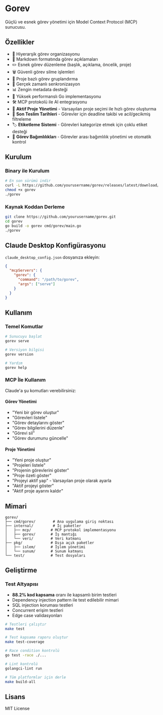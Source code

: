# Gorev

Güçlü ve esnek görev yönetimi için Model Context Protocol (MCP) sunucusu.

## Özellikler

- 🎯 Hiyerarşik görev organizasyonu
- 📝 Markdown formatında görev açıklamaları
- ✏️ Esnek görev düzenleme (başlık, açıklama, öncelik, proje)
- 🗑️ Güvenli görev silme işlemleri
- 📁 Proje bazlı görev gruplandırma
- 🔄 Gerçek zamanlı senkronizasyon
- 📊 Zengin metadata desteği
- 🚀 Yüksek performanslı Go implementasyonu
- 🛠️ MCP protokolü ile AI entegrasyonu
- 🎪 **Aktif Proje Yönetimi** - Varsayılan proje seçimi ile hızlı görev oluşturma
- 📅 **Son Teslim Tarihleri** - Görevler için deadline takibi ve acil/gecikmiş filtreleme
- 🏷️ **Etiketleme Sistemi** - Görevleri kategorize etmek için çoklu etiket desteği
- 🔗 **Görev Bağımlılıkları** - Görevler arası bağımlılık yönetimi ve otomatik kontrol

## Kurulum

### Binary ile Kurulum

```bash
# En son sürümü indir
curl -L https://github.com/yourusername/gorev/releases/latest/download/gorev-linux-amd64 -o gorev
chmod +x gorev
./gorev
```

### Kaynak Koddan Derleme

```bash
git clone https://github.com/yourusername/gorev.git
cd gorev
go build -o gorev cmd/gorev/main.go
./gorev
```

## Claude Desktop Konfigürasyonu

`claude_desktop_config.json` dosyanıza ekleyin:

```json
{
  "mcpServers": {
    "gorev": {
      "command": "/path/to/gorev",
      "args": ["serve"]
    }
  }
}
```

## Kullanım

### Temel Komutlar

```bash
# Sunucuyu başlat
gorev serve

# Versiyon bilgisi
gorev version

# Yardım
gorev help
```

### MCP İle Kullanım

Claude'a şu komutları verebilirsiniz:

#### Görev Yönetimi
- "Yeni bir görev oluştur"
- "Görevleri listele"
- "Görev detaylarını göster"
- "Görev bilgilerini düzenle"
- "Görevi sil"
- "Görev durumunu güncelle"

#### Proje Yönetimi
- "Yeni proje oluştur"
- "Projeleri listele"
- "Projenin görevlerini göster"
- "Proje özeti göster"
- "Projeyi aktif yap" - Varsayılan proje olarak ayarla
- "Aktif projeyi göster"
- "Aktif proje ayarını kaldır"

## Mimari

```
gorev/
├── cmd/gorev/        # Ana uygulama giriş noktası
├── internal/         # İç paketler
│   ├── mcp/         # MCP protokol implementasyonu
│   ├── gorev/       # İş mantığı
│   └── veri/        # Veri katmanı
├── pkg/             # Dışa açık paketler
│   ├── islem/       # İşlem yönetimi
│   └── sunum/       # Sunum katmanı
└── test/            # Test dosyaları
```

## Geliştirme

### Test Altyapısı

- **88.2% kod kapsama** oranı ile kapsamlı birim testleri
- Dependency injection pattern ile test edilebilir mimari
- SQL injection koruması testleri
- Concurrent erişim testleri
- Edge case validasyonları

```bash
# Testleri çalıştır
make test

# Test kapsama raporu oluştur
make test-coverage

# Race condition kontrolü
go test -race ./...

# Lint kontrolü
golangci-lint run

# Tüm platformlar için derle
make build-all
```

## Lisans

MIT License